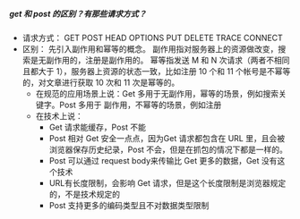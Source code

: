 ##### get 和 post 的区别？有那些请求方式？
- 请求方式：
GET POST HEAD OPTIONS PUT DELETE TRACE CONNECT
- 区别：
先引⼊副作⽤和幂等的概念。
副作⽤指对服务器上的资源做改变，搜索是⽆副作⽤的，注册是副作⽤的。
幂等指发送 M 和 N 次请求（两者不相同且都⼤于 1），服务器上资源的状态⼀致，⽐如注册
10 个和 11 个帐号是不幂等的，对⽂章进⾏获取 10 次和 11 次是幂等的。
  - 在规范的应⽤场景上说：Get 多⽤于⽆副作⽤，幂等的场景，例如搜索关键字。Post 多⽤于
副作⽤，不幂等的场景，例如注册
  - 在技术上说：
    - Get 请求能缓存，Post 不能 
    - Post 相对 Get 安全⼀点点，因为Get 请求都包含在 URL ⾥，且会被浏览器保存历史纪录，Post 不会，但是在抓包的情况下都是⼀样的。
    - Post 可以通过 request body来传输⽐ Get 更多的数据，Get 没有这个技术
    - URL有⻓度限制，会影响 Get 请求，但是这个⻓度限制是浏览器规定的，不是技术规定的
    - Post ⽀持更多的编码类型且不对数据类型限制
